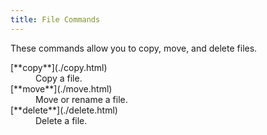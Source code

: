 ```yaml
---
title: File Commands
---
```


These commands allow you to copy, move, and delete files.

<dl>

  <dt>[**copy**](./copy.html)</dt>
  <dd>Copy a file.</dd>

  <dt>[**move**](./move.html)</dt>
  <dd>Move or rename a file.</dd>

  <dt>[**delete**](./delete.html)</dt>
  <dd>Delete a file.</dd>
  
</dl>
